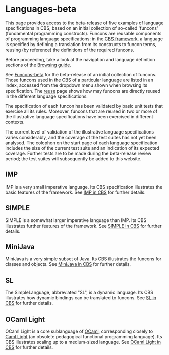 Languages-beta
==============

This page provides access to the beta-release of five examples of language
specifications in CBS, based on an initial collection of so-called 'funcons' 
(fundamental programming constructs). Funcons are reusable components of 
programming language specifications: in the [CBS framework], a language is 
specified by defining a translation from its constructs to funcon terms, 
reusing (by reference) the definitions of the required funcons. 

Before proceeding, take a look at the navigation and language definition
sections of the [Browsing guide].

See [Funcons-beta] for the beta-release of an initial collection of funcons.
Those funcons used in the CBS of a particular language are listed in an index,
accessed from the dropdown menu shown when browsing its specification. 
The [reuse] page shows how may funcons are directly reused in the different
language specifications.

The specification of each funcon has been validated by basic unit tests that
exercise all its rules. Moreover, funcons that are reused in two or more of
the illustrative language specifications have been exercised in different
contexts.

The current level of validation of the illustrative language specifications
varies considerably, and the coverage of the test suites has not yet been
analysed. The colophon on the start page of each language specification
includes the size of the current test suite and an indication of its expected
coverage. Further tests are to be made during the beta-release review period;
the test suites will subsequently be added to this website.

IMP
---

IMP is a very small imperative language. Its CBS specification illustrates the 
basic features of the framework. See [IMP in CBS] for further details.

SIMPLE
------

SIMPLE is a somewhat larger imperative language than IMP. Its CBS illustrates
further features of the framework. See [SIMPLE in CBS] for further details. 

MiniJava
--------

MiniJava is a very simple subset of Java. Its CBS illustrates the funcons 
for classes and objects. See [MiniJava in CBS] for further details. 

SL
--

The SimpleLanguage, abbreviated "SL", is a dynamic language. Its CBS illustrates
how dynamic bindings can be translated to funcons. See [SL in CBS] for further
details. 

OCaml Light
-----------

OCaml Light is a core sublanguage of [OCaml], corresponding closely to 
[Caml Light] (an obsolete pedagogical functional programming language). 
Its CBS illustrates scaling up to a medium-sized language. 
See [OCaml Light in CBS] for further details.


[CBS framework]: ../index.md

[Browsing guide]: ../Guide/Browsing.md

[Funcons-beta]: ../Funcons-beta/index.md

[Reuse]: Reuse.md

[IMP in CBS]: IMP/index.md

[SIMPLE in CBS]: SIMPLE/index.md

[MiniJava in CBS]: MiniJava/index.md

[SL in CBS]: SL/index.md

[OCaml Light in CBS]: OCaml-Light/index.md

[Caml Light]: https://caml.inria.fr/caml-light/

[Published specification of Caml Light]: http://plancomps.org/taosd2015/

[OCaml]: http://ocaml.org
